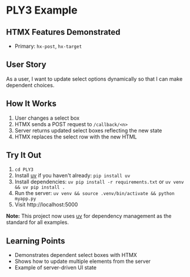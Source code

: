 # PLY3 Example

## HTMX Features Demonstrated
- Primary: `hx-post`, `hx-target`

## User Story
As a user, I want to update select options dynamically so that I can make dependent choices.

## How It Works
1. User changes a select box
2. HTMX sends a POST request to `/callback/<n>`
3. Server returns updated select boxes reflecting the new state
4. HTMX replaces the select row with the new HTML

## Try It Out
1. `cd PLY3`
2. Install [uv](https://github.com/astral-sh/uv) if you haven't already: `pip install uv`
3. Install dependencies: `uv pip install -r requirements.txt` or `uv venv && uv pip install .`
4. Run the server: `uv venv && source .venv/bin/activate && python myapp.py`
5. Visit http://localhost:5000

**Note:** This project now uses [uv](https://github.com/astral-sh/uv) for dependency management as the standard for all examples.

## Learning Points
- Demonstrates dependent select boxes with HTMX
- Shows how to update multiple elements from the server
- Example of server-driven UI state 